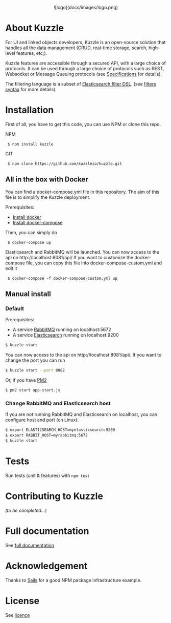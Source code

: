<p align=center> ![logo](docs/images/logo.png)

# About Kuzzle

For UI and linked objects developers, Kuzzle is an open-source solution that handles all the data management
(CRUD, real-time storage, search, high-level features, etc;).

Kuzzle features are accessible through a secured API, with a large choice of protocols.
It can be used through a large choice of protocols such as REST, Websocket or Message Queuing protocols (see [Specifications](src/docs/specifications.md) for details).

The filtering language is a subset of [Elasticsearch filter DSL](https://www.elastic.co/guide/en/elasticsearch/reference/current/query-dsl-filters.html).
(see [filters syntax](docs/filters.md) for more details).

# Installation

First of all, you have to get this code, you can use NPM or clone this repo.

NPM

     $ npm install kuzzle
     
GIT

     $ npm clone https://github.com/kuzzleio/kuzzle.git

## All in the box with Docker

You can find a docker-compose.yml file in this repository. The aim of this file is to simplify the Kuzzle deployment.

Prerequisites:

* [Install docker](https://docs.docker.com/installation/#installation)
* [Install docker-compose](https://docs.docker.com/compose/install/)

Then, you can simply do

     $ docker-compose up

Elasticsearch and RabbitMQ will be launched. You can now access to the api on http://localhost:8081/api/
If you want to customize the docker-compose file, you can copy this file into docker-compose-custom.yml and edit it

     $ docker-compose -f docker-compose-custom.yml up

## Manual install

### Default

Prerequisites:

* A service [RabbitMQ](https://www.rabbitmq.com/) running on localhost:5672
* A service [Elasticsearch](https://www.elastic.co/products/elasticsearch) running on localhost:9200 

```bash
$ kuzzle start
```

You can now access to the api on http://localhost:8081/api/. If you want to change the port you can run

```bash
$ kuzzle start --port 8082
```

Or, if you have [PM2](https://github.com/Unitech/pm2)

```bash
$ pm2 start app-start.js
```

### Change RabbitMQ and Elasticsearch host

If you are not running RabbitMQ and Elasticsearch on localhost, you can configure host and port (on Linux):

```bash
$ export ELASTICSEARCH_HOST=myelasticsearch:9200
$ export RABBIT_HOST=myrabbitmq:5672
$ kuzzle start
```


# Tests

Run tests (unit & features) with `npm test`


# Contributing to Kuzzle

_(to be completed...)_


# Full documentation

See [full documentation](docs/index.md)


# Acknowledgement

Thanks to [Sails](https://github.com/balderdashy/sails) for a good NPM package infrastructure example.

# License

See [licence](LICENSE.md)